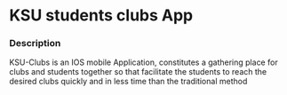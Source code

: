 # KSU students clubs App 
### Description
KSU-Clubs is an IOS mobile Application, constitutes a gathering place for clubs and students together so that facilitate the students to reach the desired clubs quickly and in less time than the traditional method   
